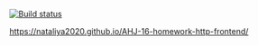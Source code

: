 [![Build status](https://ci.appveyor.com/api/projects/status/frw83vwhmfe04w3h/branch/master?svg=true)](https://ci.appveyor.com/project/Nataliya2020/ahj-16-homework-http-frontend/branch/master)


https://nataliya2020.github.io/AHJ-16-homework-http-frontend/
